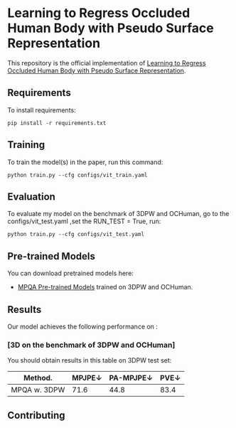 

# Learning to Regress Occluded Human Body with Pseudo Surface Representation

This repository is the official implementation of [Learning to Regress Occluded Human Body with Pseudo Surface Representation](https://arxiv.org/abs/2030.12345). 



## Requirements

To install requirements:

```setup
pip install -r requirements.txt
```



## Training

To train the model(s) in the paper, run this command:

```train
python train.py --cfg configs/vit_train.yaml
```



## Evaluation

To evaluate my model on the benchmark of 3DPW and OCHuman, go to the configs/vit_test.yaml ,set the RUN_TEST = True, run:

```eval
python train.py --cfg configs/vit_test.yaml
```




## Pre-trained Models

You can download pretrained models here:

- [MPQA Pre-trained Models](https://drive.google.com/file/d/1WojbZvLfGFS8OzcRplwPIw2EeRWiGNd_/view?usp=sharing) trained on 3DPW and OCHuman. 



## Results

Our model achieves the following performance on :

### [3D  on the benchmark of 3DPW and OCHuman]

You should obtain results in this table on 3DPW test set:

| Method.            |    MPJPE↓       |    PA-MPJPE↓   |      PVE↓     |
| ------------------ |---------------- | -------------- | ------------- |
| MPQA w. 3DPW       |     71.6        |      44.8      |      83.4     |



## Contributing

